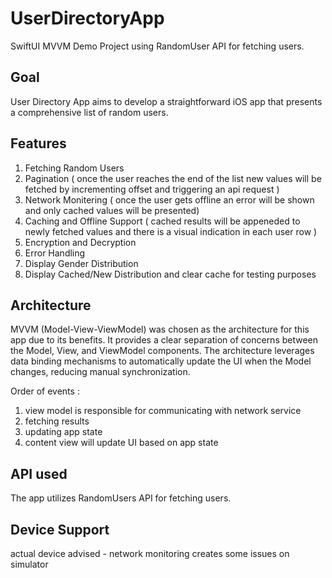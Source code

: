 # UserDirectoryApp
SwiftUI MVVM Demo Project using RandomUser API for fetching users. 

## Goal
User Directory App aims to develop a straightforward iOS app that presents a comprehensive list of random users.

## Features
1. Fetching Random Users
2. Pagination ( once the user reaches the end of the list new values will be fetched by incrementing offset and triggering an api request )
3. Network Monitering ( once the user gets offline an error will be shown and only cached values will be presented)
4. Caching and Offline Support ( cached results will be appeneded to newly fetched values and there is a visual indication in each user row )
5. Encryption and Decryption
6. Error Handling
7. Display Gender Distribution
8. Display Cached/New Distribution and clear cache for testing purposes 

## Architecture 
MVVM (Model-View-ViewModel) was chosen as the architecture for this app due to its benefits. It provides a clear separation of concerns between the Model, View, and ViewModel components. The architecture leverages data binding mechanisms to automatically update the UI when the Model changes, reducing manual synchronization.

Order of events : 
1. view model is responsible for communicating with network service
2. fetching results 
4. updating app state
5. content view will update UI based on app state

## API used
The app utilizes RandomUsers API for fetching users.

## Device Support
actual device advised - network monitoring creates some issues on simulator
